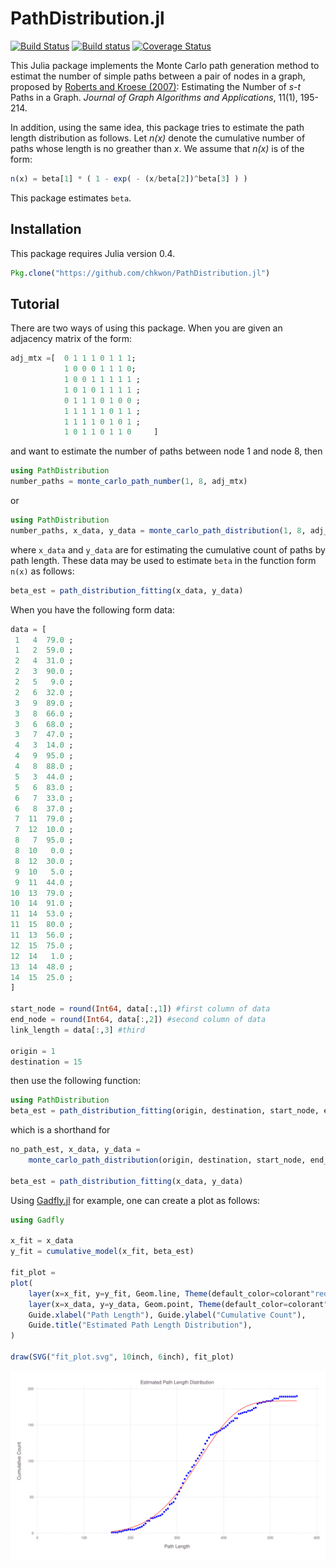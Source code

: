 # PathDistribution.jl

<!--
[![RobustShortestPath](http://pkg.julialang.org/badges/RobustShortestPath_0.3.svg)](http://pkg.julialang.org/?pkg=RobustShortestPath&ver=0.3)
[![RobustShortestPath](http://pkg.julialang.org/badges/RobustShortestPath_0.4.svg)](http://pkg.julialang.org/?pkg=RobustShortestPath&ver=0.4)
-->

[![Build Status](https://travis-ci.org/chkwon/PathDistribution.jl.svg?branch=master)](https://travis-ci.org/chkwon/PathDistribution.jl)
[![Build status](https://ci.appveyor.com/api/projects/status/ft7mcyofj0g9mxr5?svg=true)](https://ci.appveyor.com/project/chkwon/pathdistribution-jl)
[![Coverage Status](https://coveralls.io/repos/chkwon/PathDistribution.jl/badge.svg?branch=master&service=github)](https://coveralls.io/github/chkwon/PathDistribution.jl?branch=master)


This Julia package implements the Monte Carlo path generation method to estimat the number of simple paths between a pair of nodes in a graph, proposed by [Roberts and Kroese (2007)](http://dx.doi.org/10.7155/jgaa.00142): Estimating the Number of *s*-*t* Paths in a Graph. *Journal of Graph Algorithms and Applications*, 11(1), 195-214.

In addition, using the same idea, this package tries to estimate the path length distribution as follows. Let *n(x)* denote the cumulative number of paths whose length is no greather than *x*. We assume that *n(x)* is of the form:

```julia
n(x) = beta[1] * ( 1 - exp( - (x/beta[2])^beta[3] ) )
```

This package estimates ```beta```.

## Installation

This package requires Julia version 0.4.

```julia
Pkg.clone("https://github.com/chkwon/PathDistribution.jl")
```

## Tutorial
There are two ways of using this package. When you are given an adjacency matrix of the form:

```julia
adj_mtx =[  0 1 1 1 0 1 1 1;
            1 0 0 0 1 1 1 0;
            1 0 0 1 1 1 1 1 ;
            1 0 1 0 1 1 1 1 ;
            0 1 1 1 0 1 0 0 ;
            1 1 1 1 1 0 1 1 ;
            1 1 1 1 0 1 0 1 ;
            1 0 1 1 0 1 1 0     ]
```

and want to estimate the number of paths between node 1 and node 8, then

```julia
using PathDistribution
number_paths = monte_carlo_path_number(1, 8, adj_mtx)
```

or

```julia
using PathDistribution
number_paths, x_data, y_data = monte_carlo_path_distribution(1, 8, adj_mtx)
```
where `x_data` and `y_data` are for estimating the cumulative count of paths by path length. These data may be used to estimate `beta` in the function form `n(x)` as follows:

```julia
beta_est = path_distribution_fitting(x_data, y_data)
```


When you have the following form data:
```julia
data = [
 1   4  79.0 ;
 1   2  59.0 ;
 2   4  31.0 ;
 2   3  90.0 ;
 2   5   9.0 ;
 2   6  32.0 ;
 3   9  89.0 ;
 3   8  66.0 ;
 3   6  68.0 ;
 3   7  47.0 ;
 4   3  14.0 ;
 4   9  95.0 ;
 4   8  88.0 ;
 5   3  44.0 ;
 5   6  83.0 ;
 6   7  33.0 ;
 6   8  37.0 ;
 7  11  79.0 ;
 7  12  10.0 ;
 8   7  95.0 ;
 8  10   0.0 ;
 8  12  30.0 ;
 9  10   5.0 ;
 9  11  44.0 ;
10  13  79.0 ;
10  14  91.0 ;
11  14  53.0 ;
11  15  80.0 ;
11  13  56.0 ;
12  15  75.0 ;
12  14   1.0 ;
13  14  48.0 ;
14  15  25.0 ;
]

start_node = round(Int64, data[:,1]) #first column of data
end_node = round(Int64, data[:,2]) #second column of data
link_length = data[:,3] #third

origin = 1
destination = 15
```

then use the following function:
```julia
using PathDistribution
beta_est = path_distribution_fitting(origin, destination, start_node, end_node, link_length)
```
which is a shorthand for
```julia
no_path_est, x_data, y_data =
    monte_carlo_path_distribution(origin, destination, start_node, end_node, link_length)

beta_est = path_distribution_fitting(x_data, y_data)
```

Using [Gadfly.jl](http://gadflyjl.org) for example, one can create a plot as follows:
```julia
using Gadfly

x_fit = x_data
y_fit = cumulative_model(x_fit, beta_est)

fit_plot =
plot(
    layer(x=x_fit, y=y_fit, Geom.line, Theme(default_color=colorant"red") ) ,
    layer(x=x_data, y=y_data, Geom.point, Theme(default_color=colorant"blue") ) ,
    Guide.xlabel("Path Length"), Guide.ylabel("Cumulative Count"),
    Guide.title("Estimated Path Length Distribution"),
)

draw(SVG("fit_plot.svg", 10inch, 6inch), fit_plot)
```

![Example plot of fit_plot.svg](fit_plot.svg)
